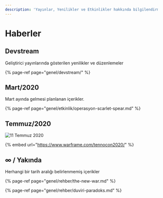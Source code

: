 ```yaml
---
description: 'Yayınlar, Yenilikler ve Etkinlikler hakkında bilgilendirme'
---
```


# Haberler

## Devstream

Geliştirici yayınlarında gösterilen yenilikler ve düzenlemeler

{% page-ref page="genel/devstream/" %}

## Mart/2020

Mart ayında gelmesi planlanan içerikler.

{% page-ref page="genel/etkinlik/operasyon-scarlet-spear.md" %}

## Temmuz/2020

![11 Temmuz 2020](https://n9e5v4d8.ssl.hwcdn.net/uploads/0762dea03cb8039209cfa0ea44cd43e1.jpg)

{% embed url="https://www.warframe.com/tennocon2020/" %}

## ∞ / Yakında

Herhangi bir tarih aralığı belirlenmemiş içerikler

{% page-ref page="genel/rehber/the-new-war.md" %}

{% page-ref page="genel/rehber/duviri-paradoks.md" %}

